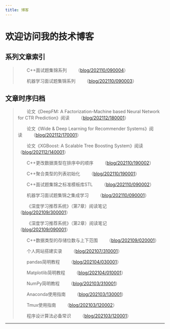 ```yaml
---
title: 博客
---
```


# 欢迎访问我的技术博客

<script type="text/javascript" src="/include/head.js"></script>

## 系列文章索引

> &emsp;&emsp;C++面试题集锦系列&emsp;&emsp;（<a href="https://www.dywan.xyz/blog/202110/090004">blog/202110/090004</a>）
> 
> &emsp;&emsp;机器学习面试题集锦系列&emsp;&emsp;（<a href="https://www.dywan.xyz/blog/202110/090003">blog/202110/090003</a>）

## 文章时序归档

> &emsp;&emsp;论文《DeepFM: A Factorization-Machine based Neural Network for CTR Prediction》阅读&emsp;&emsp;（<a href="https://www.dywan.xyz/blog/202112/180001">blog/202112/180001</a>）
> 
> &emsp;&emsp;论文《Wide & Deep Learning for Recommender Systems》阅读&emsp;&emsp;（<a href="https://www.dywan.xyz/blog/202112/170001">blog/202112/170001</a>）
> 
> &emsp;&emsp;论文《XGBoost: A Scalable Tree Boosting System》阅读&emsp;&emsp;（<a href="https://www.dywan.xyz/blog/202112/140001">blog/202112/140001</a>）
> 
> &emsp;&emsp;C++更改数据类型在排序中的顺序&emsp;&emsp;（<a href="https://www.dywan.xyz/blog/202110/190002">blog/202110/190002</a>）
> 
> &emsp;&emsp;C++聚合类型的列表初始化&emsp;&emsp;（<a href="https://www.dywan.xyz/blog/202110/190001">blog/202110/190001</a>）
> 
> &emsp;&emsp;C++面试题集锦之标准模板库STL&emsp;&emsp;（<a href="https://www.dywan.xyz/blog/202110/090002">blog/202110/090002</a>）
> 
> &emsp;&emsp;机器学习面试题集锦之集成学习&emsp;&emsp;（<a href="https://www.dywan.xyz/blog/202110/090001">blog/202110/090001</a>）
> 
> &emsp;&emsp;《深度学习推荐系统》（第7章）阅读笔记&emsp;&emsp;（<a href="https://www.dywan.xyz/blog/202109/300001">blog/202109/300001</a>）
> 
> &emsp;&emsp;《深度学习推荐系统》（第2章）阅读笔记&emsp;&emsp;（<a href="https://www.dywan.xyz/blog/202109/090001">blog/202109/090001</a>）
> 
> &emsp;&emsp;C++数据类型的存储位数与上下范围&emsp;&emsp;（<a href="https://www.dywan.xyz/blog/202109/020001">blog/202109/020001</a>）
> 
> &emsp;&emsp;个人网站搭建实录&emsp;&emsp;（<a href="https://www.dywan.xyz/blog/202107/310001">blog/202107/310001</a>）
> 
> &emsp;&emsp;pandas简明教程&emsp;&emsp;（<a href="https://www.dywan.xyz/blog/202104/030001">blog/202104/030001</a>）
> 
> &emsp;&emsp;Matplotlib简明教程&emsp;&emsp;（<a href="https://www.dywan.xyz/blog/202104/010001">blog/202104/010001</a>）
> 
> &emsp;&emsp;NumPy简明教程&emsp;&emsp;（<a href="https://www.dywan.xyz/blog/202103/310001">blog/202103/310001</a>）
> 
> &emsp;&emsp;Anaconda使用指南&emsp;&emsp;（<a href="https://www.dywan.xyz/blog/202103/130001">blog/202103/130001</a>）
> 
> &emsp;&emsp;Tmux使用指南&emsp;&emsp;（<a href="https://www.dywan.xyz/blog/202103/120002">blog/202103/120002</a>）
> 
> &emsp;&emsp;程序设计算法必备常识&emsp;&emsp;（<a href="https://www.dywan.xyz/blog/202103/120001">blog/202103/120001</a>）

---

<script type="text/javascript" src="/include/tail.js"></script>
